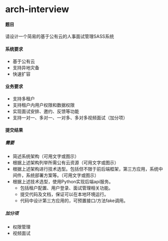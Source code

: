 # arch-interview

#### 题目
请设计一个简易的基于公有云的人事面试管理SASS系统
#### 系统要求
- 基于公有云
- 支持异地灾备
- 快速扩容

#### 业务要求
- 支持多租户
- 支持租户内用户权限和数据权限
- 实现面试安排、邀约、反馈等功能
- 支持一对一、多对一、一对多、多对多视频面试（加分项）

#### 提交结果
##### 需要
- 简述系统架构（可用文字或图示）
- 根据上述架构列举所需公有云资源（可用文字或图示）
- 根据上述架构进行技术选型。包括但不限于前后端框架，第三方应用，系统中间件，系统部署方案等。（可用文字或图示）
- 根据上述技术选型，使用Python实现后端api服务。
    - 包括租户配置、用户登录、面试管理相关功能。
    - 提交代码及文档，保证可以在本地环境运行。
    - 代码中设计第三方应用的，可预置接口/方法fake调用。

##### 加分项
- 权限管理
- 视频面试

